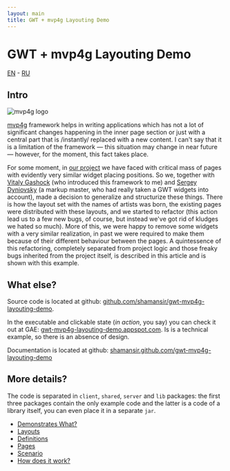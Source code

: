 ```yaml
---
layout: main
title: GWT + mvp4g Layouting Demo
---
```


# GWT + mvp4g Layouting Demo

[EN](./index.html) - [RU](./index-ru.html)

## Intro

![mvp4g logo](http://mvp4g.googlecode.com/svn/logo/mvp4g-logo-small.png)

[mvp4g](http://code.google.com/p/mvp4g/) framework helps in writing applications which has not a lot of significant changes happening in the inner page section or just with a central part that is /instantly/ replaced with a new content. I can't say that it is a limitation of the framework — this situation may change in near future — however, for the moment, this fact takes place.

For some moment, in [our project](http://experika.com) we have faced with critical mass of pages with evidently very similar widget placing positions. So we, together with [Vitaly Gashock](http://gashock.blogspot.com/) (who introduced this framework to me) and [Sergey Dyniovsky](http://lazio.com.ua/) (a markup master, who had really taken a GWT widgets into account), made a decision to generalize and structurize these things. There is how the layout set with the names of artists was born, the existing pages were distributed with these layouts, and we started to refactor (this action lead us to a few new bugs, of course, but instead we've got rid of kludges we hated so much). More of this, we were happy to remove some widgets with a very similar realization, in past we were required to make them because of their different behaviour between the pages. A  quintessence of this refactoring, completely separated from project logic and those freaky bugs inherited from the project itself, is described in this article and is  shown with this example.

## What else?

Source code is located at github: [github.com/shamansir/gwt-mvp4g-layouting-demo](https://github.com/shamansir/gwt-mvp4g-layouting-demo).

In the executable and clickable state (_in action_, you say) you can check it out at GAE: [gwt-mvp4g-layouting-demo.appspot.com](http://gwt-mvp4g-layouting-demo.appspot.com/). Is is a technical example, so there is an absence of design.

Documentation is located at github: [shamansir.github.com/gwt-mvp4g-layouting-demo](http://shamansir.github.com/gwt-mvp4g-layouting-demo/index-ru.html)

## More details?

The code is separated in `client`, `shared`, `server` and `lib` packages: the first three packages contain the only example code and the latter is a code of a library itself, you can even place it in a separate `jar`.

* [Demonstrates What?](./demonstrates.html)
* [Layouts](./layouts.html)
* [Definitions](./definitions.html)
* [Pages](./pages.html)
* [Scenario](./scenario.html)
* [How does it work?](./works-how.html)

<!--
## Something more?

* Доклад о GWT + mvp4g. [Слайды](http://shamansir-ru.tumblr.com/post/5237785159/gwt-mvp4g-slides). Видео, [ч1](http://vimeo.com/shamansir/gwt-mvp4g-ru-p1), [ч2](http://vimeo.com/shamansir/gwt-mvp4g-ru-p2), [ч3](http://vimeo.com/shamansir/gwt-mvp4g-ru-p3).
* Русская группа GWT на Google Groups: [google-web-toolkit-ru](https://groups.google.com/forum/#!forum/google-web-toolkit-ru)
-->


